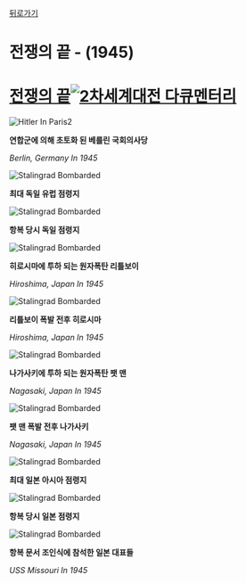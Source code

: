 [뒤로가기](https://github.com/GeekInTheClass/WorldWar-II)

# 전쟁의 끝 - (1945)

# [전쟁의 끝![2차세계대전 다큐멘터리](https://www.youtube.com//yt/img/logo_1x.png)](https://www.youtube.com/watch?v=3vTAFowjqwQ&index=7&list=PLN1COv79fpSAQJCZQMusbVy2KAcxXNSfc)

![Hitler In Paris2](./images/BerlinFall.jpg)

**연합군에 의해 초토화 된 베를린 국회의사당**

*Berlin, Germany In 1945*

![Stalingrad Bombarded](./images/GermanyLargestTerritory.png)

**최대 독일 유럽 점령지**

![Stalingrad Bombarded](./images/GermanSurrender.png)

**항복 당시 독일 점령지**

![Stalingrad Bombarded](./images/LittleBoy.jpg)

**히로시마에 투하 되는 원자폭탄 리틀보이**

*Hiroshima, Japan In 1945*

![Stalingrad Bombarded](./images/HiroshimaBeforeAfter.jpg)

**리틀보이 폭발 전후 히로시마**

*Hiroshima, Japan In 1945*

![Stalingrad Bombarded](./images/FatMan.jpg)

**나가사키에 투하 되는 원자폭탄 팻 맨**

*Nagasaki, Japan In 1945*

![Stalingrad Bombarded](./images/NagasakiBeforeAfter.jpg)

**팻 맨 폭발 전후 나가사키**

*Nagasaki, Japan In 1945*

![Stalingrad Bombarded](./images/JapanLargestTerritory.png)

**최대 일본 아시아 점령지**

![Stalingrad Bombarded](./images/JapanFall.jpg)

**항복 당시 일본 점령지**

![Stalingrad Bombarded](./images/VJday.jpg)

**항복 문서 조인식에 참석한 일본 대표들**

*USS Missouri In 1945*
